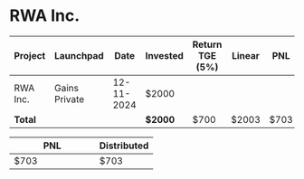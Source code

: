 # RWA Inc.



<table data-full-width="true"><thead><tr><th width="152">Project</th><th width="138">Launchpad</th><th width="132">Date</th><th width="133">Invested</th><th width="176">Return TGE (5%)</th><th>Linear</th><th>PNL</th></tr></thead><tbody><tr><td>RWA Inc.</td><td>Gains Private</td><td>12-11-2024</td><td>$2000</td><td></td><td></td><td></td></tr><tr><td><strong>Total</strong></td><td></td><td></td><td><strong>$2000</strong></td><td>$700</td><td>$2003</td><td>$703</td></tr></tbody></table>

<table data-full-width="true"><thead><tr><th width="135">PNL</th><th>Distributed</th></tr></thead><tbody><tr><td>$703</td><td>$703</td></tr></tbody></table>
